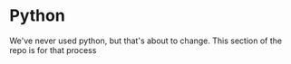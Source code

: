 # Python

We've never used python, but that's about to change.
This section of the repo is for that process
